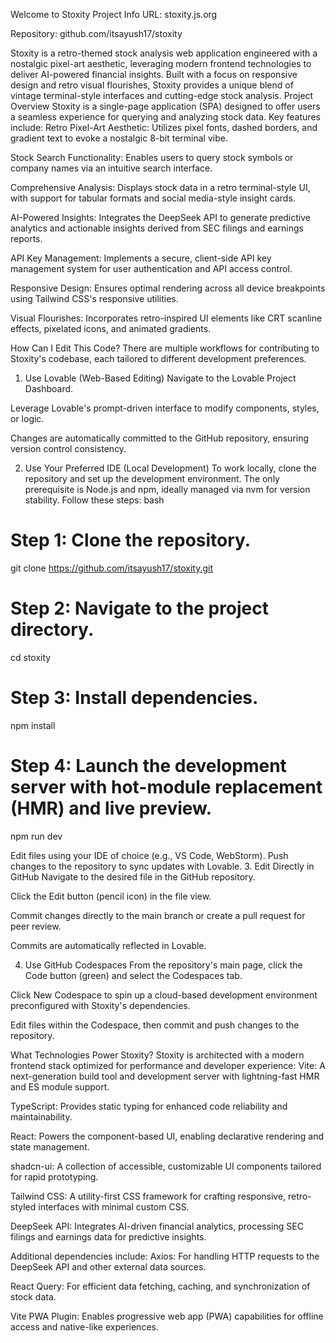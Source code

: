 Welcome to Stoxity
Project Info
URL: stoxity.js.org

Repository: github.com/itsayush17/stoxity

Stoxity is a retro-themed stock analysis web application engineered with a nostalgic pixel-art aesthetic, leveraging modern frontend technologies to deliver AI-powered financial insights. Built with a focus on responsive design and retro visual flourishes, Stoxity provides a unique blend of vintage terminal-style interfaces and cutting-edge stock analysis.
Project Overview
Stoxity is a single-page application (SPA) designed to offer users a seamless experience for querying and analyzing stock data. Key features include:
Retro Pixel-Art Aesthetic: Utilizes pixel fonts, dashed borders, and gradient text to evoke a nostalgic 8-bit terminal vibe.

Stock Search Functionality: Enables users to query stock symbols or company names via an intuitive search interface.

Comprehensive Analysis: Displays stock data in a retro terminal-style UI, with support for tabular formats and social media-style insight cards.

AI-Powered Insights: Integrates the DeepSeek API to generate predictive analytics and actionable insights derived from SEC filings and earnings reports.

API Key Management: Implements a secure, client-side API key management system for user authentication and API access control.

Responsive Design: Ensures optimal rendering across all device breakpoints using Tailwind CSS's responsive utilities.

Visual Flourishes: Incorporates retro-inspired UI elements like CRT scanline effects, pixelated icons, and animated gradients.

How Can I Edit This Code?
There are multiple workflows for contributing to Stoxity's codebase, each tailored to different development preferences.
1. Use Lovable (Web-Based Editing)
Navigate to the Lovable Project Dashboard.

Leverage Lovable's prompt-driven interface to modify components, styles, or logic.

Changes are automatically committed to the GitHub repository, ensuring version control consistency.

2. Use Your Preferred IDE (Local Development)
To work locally, clone the repository and set up the development environment. The only prerequisite is Node.js and npm, ideally managed via nvm for version stability.
Follow these steps:
bash

# Step 1: Clone the repository.
git clone https://github.com/itsayush17/stoxity.git

# Step 2: Navigate to the project directory.
cd stoxity

# Step 3: Install dependencies.
npm install

# Step 4: Launch the development server with hot-module replacement (HMR) and live preview.
npm run dev

Edit files using your IDE of choice (e.g., VS Code, WebStorm). Push changes to the repository to sync updates with Lovable.
3. Edit Directly in GitHub
Navigate to the desired file in the GitHub repository.

Click the Edit button (pencil icon) in the file view.

Commit changes directly to the main branch or create a pull request for peer review.

Commits are automatically reflected in Lovable.

4. Use GitHub Codespaces
From the repository's main page, click the Code button (green) and select the Codespaces tab.

Click New Codespace to spin up a cloud-based development environment preconfigured with Stoxity's dependencies.

Edit files within the Codespace, then commit and push changes to the repository.

What Technologies Power Stoxity?
Stoxity is architected with a modern frontend stack optimized for performance and developer experience:
Vite: A next-generation build tool and development server with lightning-fast HMR and ES module support.

TypeScript: Provides static typing for enhanced code reliability and maintainability.

React: Powers the component-based UI, enabling declarative rendering and state management.

shadcn-ui: A collection of accessible, customizable UI components tailored for rapid prototyping.

Tailwind CSS: A utility-first CSS framework for crafting responsive, retro-styled interfaces with minimal custom CSS.

DeepSeek API: Integrates AI-driven financial analytics, processing SEC filings and earnings data for predictive insights.

Additional dependencies include:
Axios: For handling HTTP requests to the DeepSeek API and other external data sources.

React Query: For efficient data fetching, caching, and synchronization of stock data.

Vite PWA Plugin: Enables progressive web app (PWA) capabilities for offline access and native-like experiences.

